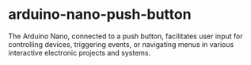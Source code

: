 # arduino-nano-push-button
The Arduino Nano, connected to a push button, facilitates user input for controlling devices, triggering events, or navigating menus in various interactive electronic projects and systems.
